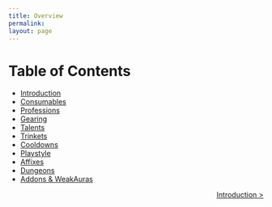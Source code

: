 ```yaml
---
title: Overview
permalink: 
layout: page
---
```


# Table of Contents

- [Introduction](/M+/introduction)
- [Consumables](/M+/consumables)
- [Professions](/M+/professions)
- [Gearing](/M+/gearing)
- [Talents](/M+/talents)
- [Trinkets](/M+/trinkets)
- [Cooldowns](/M+/cooldowns)
- [Playstyle](/M+/playstyle)
- [Affixes](/M+/affixes)
- [Dungeons](/M+/dungeons)
- [Addons & WeakAuras](/M+/weakauras)

<div style="text-align:right;">
<a href="/M+/introduction"> Introduction ></a>
</div>
